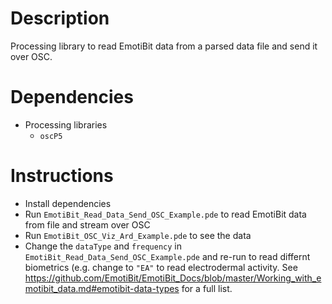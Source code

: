 # Description
Processing library to read EmotiBit data from a parsed data file and send it over OSC.

# Dependencies
- Processing libraries
  - `oscP5`  

# Instructions
- Install dependencies
- Run `EmotiBit_Read_Data_Send_OSC_Example.pde` to read EmotiBit data from file and stream over OSC
- Run `EmotiBit_OSC_Viz_Ard_Example.pde` to see the data 
- Change the `dataType` and `frequency` in `EmotiBit_Read_Data_Send_OSC_Example.pde` and re-run to read differnt biometrics (e.g. change to `"EA"` to read electrodermal activity. See https://github.com/EmotiBit/EmotiBit_Docs/blob/master/Working_with_emotibit_data.md#emotibit-data-types for a full list.


